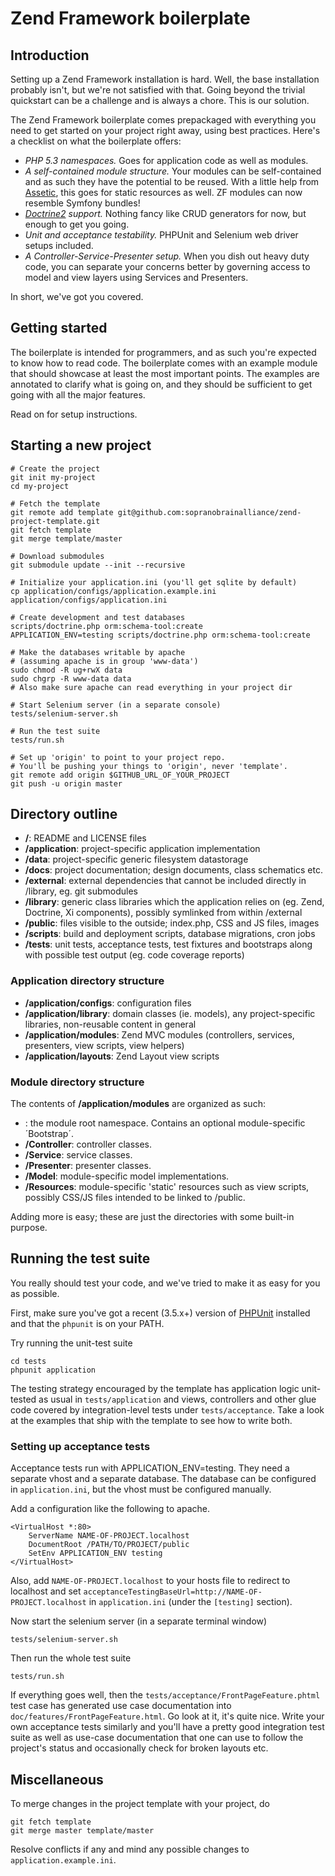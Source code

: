 # Zend Framework boilerplate

## Introduction

Setting up a Zend Framework installation is hard. Well, the base installation
probably isn't, but we're not satisfied with that. Going beyond the trivial
quickstart can be a challenge and is always a chore. This is our solution.

The Zend Framework boilerplate comes prepackaged with everything you need to get
started on your project right away, using best practices. Here's a checklist on
what the boilerplate offers:

- *PHP 5.3 namespaces.* Goes for application code as well as modules.
- *A self-contained module structure.* Your modules can be self-contained and as
such they have the potential to be reused. With a little help from 
[Assetic](https://github.com/kriswallsmith/assetic), this goes for static
resources as well. ZF modules can now resemble Symfony bundles!
- *[Doctrine2](http://www.doctrine-project.org) support.* Nothing fancy like
CRUD generators for now, but enough to get you going.
- *Unit and acceptance testability.* PHPUnit and Selenium web driver setups
included.
- *A Controller-Service-Presenter setup.* When you dish out heavy duty code, you
can separate your concerns better by governing access to model and view layers
using Services and Presenters.

In short, we've got you covered.

## Getting started

The boilerplate is intended for programmers, and as such you're expected to know
how to read code. The boilerplate comes with an example module that should
showcase at least the most important points. The examples are annotated to
clarify what is going on, and they should be sufficient to get going with all
the major features.

Read on for setup instructions.

## Starting a new project

    # Create the project
    git init my-project
    cd my-project

    # Fetch the template
    git remote add template git@github.com:sopranobrainalliance/zend-project-template.git
    git fetch template
    git merge template/master

    # Download submodules
    git submodule update --init --recursive

    # Initialize your application.ini (you'll get sqlite by default)
    cp application/configs/application.example.ini application/configs/application.ini

    # Create development and test databases
    scripts/doctrine.php orm:schema-tool:create
    APPLICATION_ENV=testing scripts/doctrine.php orm:schema-tool:create

    # Make the databases writable by apache
    # (assuming apache is in group 'www-data')
    sudo chmod -R ug+rwX data
    sudo chgrp -R www-data data
    # Also make sure apache can read everything in your project dir

    # Start Selenium server (in a separate console)
    tests/selenium-server.sh

    # Run the test suite
    tests/run.sh

    # Set up 'origin' to point to your project repo.
    # You'll be pushing your things to 'origin', never 'template'.
    git remote add origin $GITHUB_URL_OF_YOUR_PROJECT
    git push -u origin master

## Directory outline

- **/**: README and LICENSE files
- **/application**: project-specific application implementation
- **/data**: project-specific generic filesystem datastorage
- **/docs**: project documentation; design documents, class schematics etc.
- **/external**: external dependencies that cannot be included directly in /library, eg. git submodules
- **/library**: generic class libraries which the application relies on (eg. Zend, Doctrine, Xi components), possibly symlinked from within /external
- **/public**: files visible to the outside; index.php, CSS and JS files, images
- **/scripts**: build and deployment scripts, database migrations, cron jobs
- **/tests**: unit tests, acceptance tests, test fixtures and bootstraps along with possible test output (eg. code coverage reports)

### Application directory structure

- **/application/configs**: configuration files
- **/application/library**: domain classes (ie. models), any project-specific libraries, non-reusable content in general
- **/application/modules**: Zend MVC modules (controllers, services, presenters, view scripts, view helpers)
- **/application/layouts**: Zend Layout view scripts

### Module directory structure

The contents of **/application/modules** are organized as such:

- **<ExampleModule>**: the module root namespace. Contains an optional module-specific ´Bootstrap´.
- **<ExampleModule>/Controller**: controller classes.
- **<ExampleModule>/Service**: service classes.
- **<ExampleModule>/Presenter**: presenter classes.
- **<ExampleModule>/Model**: module-specific model implementations.
- **<ExampleModule>/Resources**: module-specific 'static' resources such as view scripts, possibly CSS/JS files intended to be linked to /public.
    
Adding more is easy; these are just the directories with some built-in purpose.

## Running the test suite

You really should test your code, and we've tried to make it as easy for you as possible.

First, make sure you've got a recent (3.5.x+) version of [PHPUnit](http://phpunit.de/) installed and that the `phpunit` is on your PATH.

Try running the unit-test suite

    cd tests
    phpunit application

The testing strategy encouraged by the template has application logic unit-tested as usual in `tests/application` and views, controllers and other glue code covered by integration-level tests under `tests/acceptance`. Take a look at the examples that ship with the template to see how to write both.

### Setting up acceptance tests

Acceptance tests run with APPLICATION_ENV=testing. They need a separate vhost and a separate database. The database can be configured in `application.ini`, but the vhost must be configured manually.

Add a configuration like the following to apache.

    <VirtualHost *:80>
        ServerName NAME-OF-PROJECT.localhost
        DocumentRoot /PATH/TO/PROJECT/public
        SetEnv APPLICATION_ENV testing
    </VirtualHost>

Also, add `NAME-OF-PROJECT.localhost` to your hosts file to redirect to localhost and set `acceptanceTestingBaseUrl=http://NAME-OF-PROJECT.localhost` in `application.ini` (under the `[testing]` section).

Now start the selenium server (in a separate terminal window)

    tests/selenium-server.sh

Then run the whole test suite

    tests/run.sh

If everything goes well, then the `tests/acceptance/FrontPageFeature.phtml` test case has generated use case documentation into `doc/features/FrontPageFeature.html`. Go look at it, it's quite nice. Write your own acceptance tests similarly and you'll have a pretty good integration test suite as well as use-case documentation that one can use to follow the project's status and occasionally check for broken layouts etc.

## Miscellaneous

To merge changes in the project template with your project, do

    git fetch template
    git merge master template/master

Resolve conflicts if any and mind any possible changes to `application.example.ini`.



